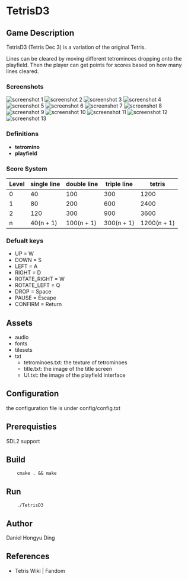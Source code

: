 # TetrisD3
## Game Description
TetrisD3 (Tetris Dec 3) is a variation of the original Tetris.

Lines can be cleared by moving different tetrominoes dropping onto the playfield. Then the player can get points for scores based on how many lines cleared.
### Screenshots
![screenshot 1](screenshots/title.png)
![screenshot 2](screenshots/gameplay001.png)
![screenshot 3](screenshots/gameplay002.png)
![screenshot 4](screenshots/gameplay003.png)
![screenshot 5](screenshots/gameplay004.png)
![screenshot 6](screenshots/gameplay005.png)
![screenshot 7](screenshots/gameplay006.png)
![screenshot 8](screenshots/gameplay007.png)
![screenshot 9](screenshots/gameplay008.png)
![screenshot 10](screenshots/gameplay009.png)
![screenshot 11](screenshots/gameplay010.png)
![screenshot 12](screenshots/gameover.png)
![screenshot 13](screenshots/scores.png)
### Definitions
- **tetromino**
- **playfield**
### Score System
| Level | single line | double line | triple line | tetris |
| --- | --- | --- | --- | --- |
| 0 | 40 | 100 | 300 | 1200 |
| 1 | 80 | 200 | 600 | 2400 |
| 2 | 120 | 300 | 900 | 3600 |
| n | 40(n + 1) | 100(n + 1) | 300(n + 1) | 1200(n + 1) |
### Defualt keys
* UP = W
* DOWN = S
* LEFT = A
* RIGHT = D
* ROTATE_RIGHT = W
* ROTATE_LEFT = Q
* DROP = Space
* PAUSE = Escape
* CONFIRM = Return
## Assets
- audio
- fonts
- tilesets
- txt
    - tetrominoes.txt: the texture of tetrominoes
    - title.txt: the image of the title screen
    - UI.txt: the image of the playfield interface
## Configuration
the configuration file is under config/config.txt
## Prerequisties
SDL2 support
## Build
```
    cmake . && make
```
## Run
```
    ./TetrisD3
```
## Author
Daniel Hongyu Ding
## References
- Tetris Wiki | Fandom
